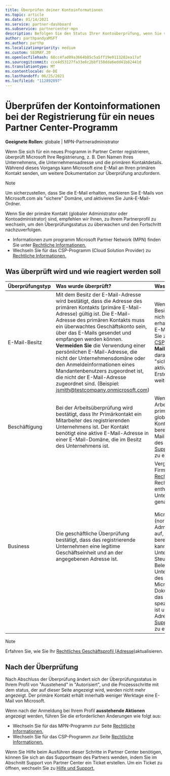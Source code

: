 ```yaml
---
title: Überprüfen deiner Kontoinformationen
ms.topic: article
ms.date: 01/14/2021
ms.service: partner-dashboard
ms.subservice: partnercenter-mpn
description: Befolgen Sie den Status Ihrer Kontoüberprüfung, wenn Sie versuchen, sich für ein neues Partner Center Programm zu registrieren. Erfahren Sie, wie Sie bei Bedarf zusätzliche Informationen bereitstellen.
author: parthpandyaMSFT
ms.author: parthp
ms.localizationpriority: medium
ms.custom: SEOMAY.20
ms.openlocfilehash: 68cc4fad09a3664b85c5a5ff19e0113202ea17af
ms.sourcegitcommit: cce4d53127fa33e6c2bbf158dda6edd41b82441d
ms.translationtype: MT
ms.contentlocale: de-DE
ms.lasthandoff: 06/25/2021
ms.locfileid: "112892897"
---
```

# <a name="verify-your-account-information-when-you-enroll-in-a-new-partner-center-program"></a>Überprüfen der Kontoinformationen bei der Registrierung für ein neues Partner Center-Programm

**Geeignete Rollen:** globale | MPN-Partneradministrator

Wenn Sie sich für ein neues Programm in Partner Center registrieren, überprüft Microsoft Ihre Registrierung, z. B. Den Namen Ihres Unternehmens, die Unternehmensadresse und die primären Kontaktdetails. Während dieses Vorgangs kann Microsoft eine E-Mail an Ihren primären Kontakt senden, um weitere Dokumentation zur Überprüfung anzufordern.

>[!NOTE]
>Um sicherzustellen, dass Sie die E-Mail erhalten, markieren Sie E-Mails von Microsoft.com als "sichere" Domäne, und aktivieren Sie Junk-E-Mail-Ordner.

Wenn Sie der primäre Kontakt (globaler Administrator oder Kontoadministrator) sind, empfehlen wir Ihnen, zu Ihrem Partnerprofil zu wechseln, um den Überprüfungsstatus zu überwachen und den Fortschritt nachzuverfolgen.

- Informationen zum programm Microsoft Partner Network (MPN) finden Sie unter [Rechtliche Informationen.](https://partner.microsoft.com/pcv/accountsettings/connectedpartnerprofile)
- Wechseln Sie für das CSP-Programm (Cloud Solution Provider) zu [Rechtliche Informationen.](https://partner.microsoft.com/pcv/accountsettings/partnerprofile)


## <a name="what-is-verified-and-how-to-respond"></a>Was überprüft wird und wie reagiert werden soll

| **Überprüfungstyp**   | **Was wurde überprüft?**   | **Was zu tun ist, wenn abgelehnt?**                                                                                        |
|----------------------------|:-----------------------------------|:-----------------------------------------------------------------------------------------------------|
| E-Mail-Besitz            | Mit dem Besitz der E-Mail-Adresse wird bestätigt, dass die Adresse des primären Kontakts (primäre E-Mail-Adresse) gültig ist. Die E-Mail-Adresse des primären Kontakts muss ein überwachtes Geschäftskonto sein, über das E-Mails gesendet und empfangen werden können. **Vermeiden Sie** die Verwendung einer persönlichen E-Mail-Adresse, die nicht der Unternehmensdomäne oder den Anmeldeinformationen eines Mandantenbenutzers zugeordnet ist, die nicht der E-Mail-Adresse zugeordnet sind. (Beispiel: jsmith@testcompany.onmicrosoft.com) | Wenn Sie die E-Mail-Besitzüberprüfungs-E-Mail-Nachricht nicht innerhalb eines Geschäftstags erhalten, können Sie anfordern, dass die E-Mail erneut gesendet wird. Wechseln Sie zu Ihrer Profilseite für [MPN](https://partner.microsoft.com/pcv/accountsettings/connectedpartnerprofile) oder [CSP,](https://partner.microsoft.com/pcv/accountsettings/partnerprofile) und wählen Sie **Überprüfungs-E-Mail erneut senden** aus. Achten Sie darauf, E-Mails aus Microsoft.com als "sichere" Domäne zu kennzeichnen, und aktivieren Sie Junk-E-Mail-Ordner. Erstellen Sie [ein Supportticket,](https://partner.microsoft.com/dashboard/support/csp/servicerequests/create?stage=2&topicid=b818ac05-8091-44a0-f9b4-6bb008a1ef54)um weitere Unterstützung zu erhalten.|
|Beschäftigung |Bei der Arbeitsüberprüfung wird bestätigt, dass Ihr Primärkontakt ein Mitarbeiter des registrierenden Unternehmens ist. Der Kontakt benötigt eine aktive E-Mail-Adresse in einer E-Mail-Domäne, die im Besitz des Unternehmens ist.|Wenn die Überprüfung des Arbeitsplatzes abgelehnt wird, muss der primäre Kontakt (normalerweise Ihr globaler Administrator oder Kontoadministrator) eine Dokumentation bereitstellen, die bestätigt, dass die E-Mail-Domäne des Kontakts im Besitz des Arbeitgebers ist. Erstellen Sie [ein Supportticket,](https://partner.microsoft.com/dashboard/support/csp/servicerequests/create?stage=2&topicid=c34a5c81-a111-476d-11a4-81c808c37a6b)um weitere Unterstützung zu erhalten. |
| Business   | Die geschäftliche Überprüfung bestätigt, dass das registrierende Unternehmen eine legitime Geschäftseinheit und an der angegebenen Adresse ist. | Vergewissern Sie sich, dass der Firmenname und die Adresse in Ihrem [Rechtsgeschäftsprofil](https://partner.microsoft.com/pcv/accountsettings/connectedpartnerprofile) keine Rechtschreibfehler und Abkürzungen enthalten. Sie müssen ihren formalen Unternehmensregistrierungsdatensätzen genau entsprechen. <br /><br />Microsoft fordert den primären Kontakt (normalerweise Ihr globaler Administrator oder Kontoadministrator) auf, offizielle Dokumentation bereitzustellen. Bei der Dokumentation kann es sich um ein Unternehmensregistrierungs- oder Steuerregistrierungszertifikat oder einen Beleg aus dem Land oder der Stadt des Unternehmens oder der Niederlassung des Unternehmens aushandeln. Microsoft verwendet diese Dokumentation, um zu überprüfen, ob das Unternehmen unter diesem spezifischen Entitätsnamen berechtigt ist und sich an der angegebenen Adresse befindet. Erstellen Sie [ein Supportticket,](https://partner.microsoft.com/dashboard/support/csp/servicerequests/create?stage=2&topicid=52ac28f3-d58f-99d9-9846-3df5a6477c54)um weitere Unterstützung zu erhalten.|

> [!NOTE]
> Erfahren Sie, wie Sie Ihr [Rechtliches Geschäftsprofil (Adresse)](update-your-partner-profile.md)aktualisieren.

## <a name="after-verification"></a>Nach der Überprüfung

Nach Abschluss der Überprüfung ändert sich der Überprüfungsstatus in Ihrem Profil von "Ausstehend" in "Autorisiert", und die Prozessschritte mit dem status, der auf dieser Seite angezeigt wird, werden nicht mehr angezeigt. Der primäre Kontakt erhält innerhalb weniger Werktage eine E-Mail von Microsoft. 

Wenn nach der Anmeldung bei Ihrem Profil **ausstehende Aktionen** angezeigt werden, führen Sie die erforderlichen Änderungen wie folgt aus:

- Wechseln Sie für das MPN-Programm zur Seite [Rechtliche Informationen.](https://partner.microsoft.com/pcv/accountsettings/connectedpartnerprofile)  
- Wechseln Sie für das CSP-Programm zur Seite [Rechtliche Informationen.](https://partner.microsoft.com/pcv/accountsettings/partnerprofile)

Wenn Sie Hilfe beim Ausführen dieser Schritte in Partner Center benötigen, können Sie sich an das Supportteam des Partners wenden, indem Sie im Abschnitt Support von Partner Center ein Ticket erstellen. Um ein Ticket zu öffnen, wechseln Sie zu [Hilfe und Support.](https://partner.microsoft.com/dashboard/support/servicerequests/create?stage=2&topicid=21655de7-7dbb-4927-33a2-f60f45feadf3)
